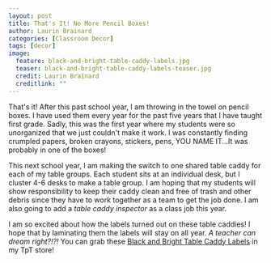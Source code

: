 ```yaml
---
layout: post
title: That's It! No More Pencil Boxes!
author: Laurin Brainard
categories: [Classroom Decor]
tags: [decor]
image:
  feature: black-and-bright-table-caddy-labels.jpg
  teaser: black-and-bright-table-caddy-labels-teaser.jpg
  credit: Laurin Brainard
  creditlink: ""
---
```

That's it! After this past school year, I am throwing in the towel on pencil boxes. I have used them every year for the past five years that I have taught first grade. Sadly, this was the first year where my students were so unorganized that we just couldn't make it work. I was constantly finding crumpled papers, broken crayons, stickers, pens, YOU NAME IT...It was probably in one of the boxes! 

This next school year, I am making the switch to one shared table caddy for each of my table groups. Each student sits at an individual desk, but I cluster 4-6 desks to make a table group. I am hoping that my students will show responsibility to keep their caddy clean and free of trash and other debris since they have to work together as a team to get the job done. I am also going to add a *table caddy inspector* as a class job this year.

I am so excited about how the labels turned out on these table caddies! I hope that by laminating them the labels will stay on all year. *A teacher can dream right?!?!* You can grab these [Black and Bright Table Caddy Labels](http://bit.ly/2lKqwPa) in my TpT store!